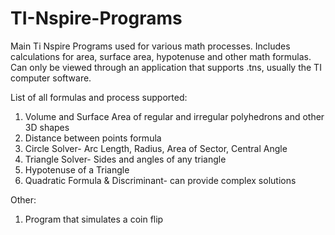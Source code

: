 # TI-Nspire-Programs
Main Ti Nspire Programs used for various math processes. Includes calculations for area, surface area, hypotenuse and other math formulas. Can only be viewed through an application that supports .tns, usually the TI computer software.

List of all formulas and process supported:
1. Volume and Surface Area of regular and irregular polyhedrons and other 3D shapes 
2. Distance between points formula
3. Circle Solver- Arc Length, Radius, Area of Sector, Central Angle 
4. Triangle Solver- Sides and angles of any triangle
5. Hypotenuse of a Triangle
6. Quadratic Formula & Discriminant- can provide complex solutions

Other:
1. Program that simulates a coin flip
